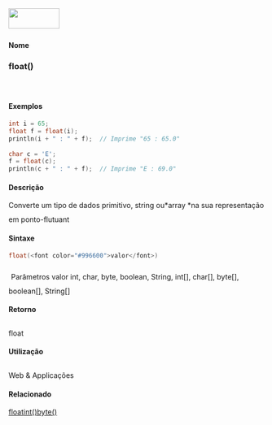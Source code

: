 <img height="40" src="../images/1pix.gif" width="100"/>
<img height="1" src="../images/1pix.gif" width="20"/>
<img height="1" src="../images/1pix.gif" width="555"/>

#### Nome
### float()
<img height="25" src="../images/1pix.gif" width="1"/>

#### Exemplos

```pde
int i = 65; 
float f = float(i); 
println(i + " : " + f);  // Imprime "65 : 65.0" 
 
char c = 'E'; 
f = float(c); 
println(c + " : " + f);  // Imprime "E : 69.0" 

```

#### Descrição
Converte um tipo de dados primitivo, string ou*array *na sua representação em ponto-flutuant
<img height="25" src="../images/1pix.gif" width="1"/>

#### Sintaxe
```pde
float(<font color="#996600">valor</font>)

```
<img height="25" src="../images/1pix.gif" width="1"/>
Parâmetros
valor
int, char, byte, boolean, String, int[], char[], byte[], boolean[], String[]
<img height="25" src="../images/1pix.gif" width="1"/>

#### Retorno

	
float
<img height="25" src="../images/1pix.gif" width="1"/>

#### Utilização

	
Web & Applicações
<img height="25" src="../images/1pix.gif" width="1"/>

#### Relacionado
[float](float)[int()](int_)[byte()](byte_)
